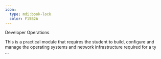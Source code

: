 ```yaml
---
icon:
  type: mdi:book-lock
  color: F15B2A
---
```

Developer Operations

This is a practical module that requires the student to build, configure and manage the operating systems and network infrastructure required for a ty ... 
